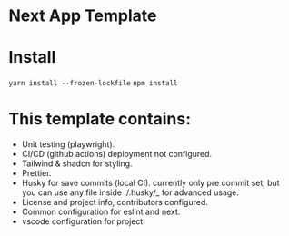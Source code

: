# Next App Template

# Install

``` yarn install --frozen-lockfile ```
``` npm install ```

# This template contains:

- Unit testing (playwright).
- CI/CD (github actions) deployment not configured.
- Tailwind & shadcn for styling.
- Prettier.
- Husky for save commits (local CI). currently only pre commit set, but you can use any file inside ./.husky/_ for advanced usage. 
- License and project info, contributors configured.
- Common configuration for eslint and next.
- vscode configuration for project.
